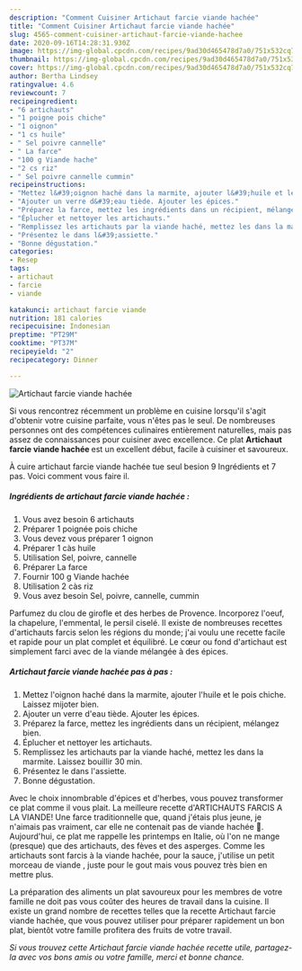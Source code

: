 ```yaml
---
description: "Comment Cuisiner Artichaut farcie viande hachée"
title: "Comment Cuisiner Artichaut farcie viande hachée"
slug: 4565-comment-cuisiner-artichaut-farcie-viande-hachee
date: 2020-09-16T14:28:31.930Z
image: https://img-global.cpcdn.com/recipes/9ad30d465478d7a0/751x532cq70/artichaut-farcie-viande-hachee-photo-principale-de-la-recette.jpg
thumbnail: https://img-global.cpcdn.com/recipes/9ad30d465478d7a0/751x532cq70/artichaut-farcie-viande-hachee-photo-principale-de-la-recette.jpg
cover: https://img-global.cpcdn.com/recipes/9ad30d465478d7a0/751x532cq70/artichaut-farcie-viande-hachee-photo-principale-de-la-recette.jpg
author: Bertha Lindsey
ratingvalue: 4.6
reviewcount: 7
recipeingredient:
- "6 artichauts"
- "1 poigne pois chiche"
- "1 oignon"
- "1 cs huile"
- " Sel poivre cannelle"
- " La farce"
- "100 g Viande hache"
- "2 cs riz"
- " Sel poivre cannelle cummin"
recipeinstructions:
- "Mettez l&#39;oignon haché dans la marmite, ajouter l&#39;huile et le pois chiche. Laissez mijoter bien."
- "Ajouter un verre d&#39;eau tiède. Ajouter les épices."
- "Préparez la farce, mettez les ingrédients dans un récipient, mélangez bien."
- "Éplucher et nettoyer les artichauts."
- "Remplissez les artichauts par la viande haché, mettez les dans la marmite. Laissez bouillir 30 min."
- "Présentez le dans l&#39;assiette."
- "Bonne dégustation."
categories:
- Resep
tags:
- artichaut
- farcie
- viande

katakunci: artichaut farcie viande 
nutrition: 181 calories
recipecuisine: Indonesian
preptime: "PT29M"
cooktime: "PT37M"
recipeyield: "2"
recipecategory: Dinner

---
```



![Artichaut farcie viande hachée](https://img-global.cpcdn.com/recipes/9ad30d465478d7a0/751x532cq70/artichaut-farcie-viande-hachee-photo-principale-de-la-recette.jpg)

Si vous rencontrez récemment un problème en cuisine lorsqu'il s'agit d'obtenir votre cuisine parfaite, vous n'êtes pas le seul. De nombreuses personnes ont des compétences culinaires entièrement naturelles, mais pas assez de connaissances pour cuisiner avec excellence. Ce plat <strong> Artichaut farcie viande hachée </strong> est un excellent début, facile à cuisiner et savoureux.

<!--inarticleads1-->

À cuire artichaut farcie viande hachée tue seul besion 9 Ingrédients et 7 pas. Voici comment vous faire il.

##### Ingrédients de artichaut farcie viande hachée :

1. Vous avez besoin 6 artichauts
1. Préparer 1 poignée pois chiche
1. Vous devez vous préparer 1 oignon
1. Préparer 1 càs huile
1. Utilisation  Sel, poivre, cannelle
1. Préparer  La farce
1. Fournir 100 g Viande hachée
1. Utilisation 2 càs riz
1. Vous avez besoin  Sel, poivre, cannelle, cummin


Parfumez du clou de girofle et des herbes de Provence. Incorporez l&#39;oeuf, la chapelure, l&#39;emmental, le persil ciselé. Il existe de nombreuses recettes d&#39;artichauts farcis selon les régions du monde; j&#39;ai voulu une recette facile et rapide pour un plat complet et équilibré. Le cœur ou fond d&#39;artichaut est simplement farci avec de la viande mélangée à des épices. 

<!--inarticleads2-->

##### Artichaut farcie viande hachée pas à pas :

1. Mettez l&#39;oignon haché dans la marmite, ajouter l&#39;huile et le pois chiche. Laissez mijoter bien.
1. Ajouter un verre d&#39;eau tiède. Ajouter les épices.
1. Préparez la farce, mettez les ingrédients dans un récipient, mélangez bien.
1. Éplucher et nettoyer les artichauts.
1. Remplissez les artichauts par la viande haché, mettez les dans la marmite. Laissez bouillir 30 min.
1. Présentez le dans l&#39;assiette.
1. Bonne dégustation.


Avec le choix innombrable d&#39;épices et d&#39;herbes, vous pouvez transformer ce plat comme il vous plait. La meilleure recette d&#39;ARTICHAUTS FARCIS A LA VIANDE! Une farce traditionnelle que, quand j&#39;étais plus jeune, je n&#39;aimais pas vraiment, car elle ne contenait pas de viande hachée 🙂. Aujourd&#39;hui, ce plat me rappelle les printemps en Italie, où l&#39;on ne mange (presque) que des artichauts, des fèves et des asperges. Comme les artichauts sont farcis à la viande hachée, pour la sauce, j&#39;utilise un petit morceau de viande , juste pour le gout mais vous pouvez très bien en mettre plus. 

<!--inarticleads1-->

<p>
La préparation des aliments un plat savoureux pour les membres de votre famille ne doit pas vous coûter des heures de travail dans la cuisine. Il existe un grand nombre de recettes telles que la recette Artichaut farcie viande hachée, que vous pouvez utiliser pour préparer rapidement un bon plat, bientôt votre famille profitera des fruits de votre travail.
</p>

<p>
<i>Si vous trouvez cette Artichaut farcie viande hachée recette utile, partagez-la avec vos bons amis ou votre famille, merci et bonne chance.</i>
</p>
